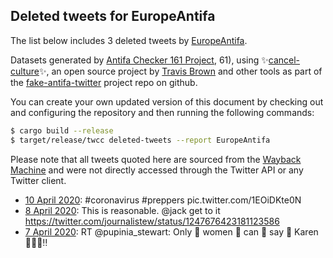 ## Deleted tweets for EuropeAntifa

The list below includes 3 deleted tweets by
[EuropeAntifa](https://twitter.com/EuropeAntifa).



Datasets generated by [Antifa Checker 161 Project](https://twitter.com/antifacheck161), 61), using ✨[cancel-culture](https://github.com/travisbrown/cancel-culture)✨, an open source project by 
[Travis Brown](https://twitter.com/travisbrown) and other tools as part of the 
[fake-antifa-twitter](https://github.com/antifacheck161/fake-antifa-twitter) project repo on github.

You can create your own updated version of this document by checking out and configuring the
repository and then running the following commands:

```bash
$ cargo build --release
$ target/release/twcc deleted-tweets --report EuropeAntifa
```

Please note that all tweets quoted here are sourced from the
[Wayback Machine](https://web.archive.org) and were not directly accessed through the Twitter API or
any Twitter client.

* [10 April 2020](https://web.archive.org/web/20200410231312/https://twitter.com/EuropeAntifa/status/1248750540231712775): #coronavirus   #preppers  pic.twitter.com/1EOiDKte0N <!--1248750540231712775-->
* [ 8 April 2020](https://web.archive.org/web/20200408000725/https://twitter.com/EuropeAntifa/status/1247677011025412096): This is reasonable.  @jack  get to it https://twitter.com/journalistew/status/1247676423181123586 <!--1247677011025412096-->
* [ 7 April 2020](https://web.archive.org/web/20200407202101/https://twitter.com/EuropeAntifa/status/1247620416685969410): RT @pupinia_stewart: Only 👏 women 👏 can 👏 say 👏 Karen 👏👏👏‼️ <!--1247620416685969410-->

